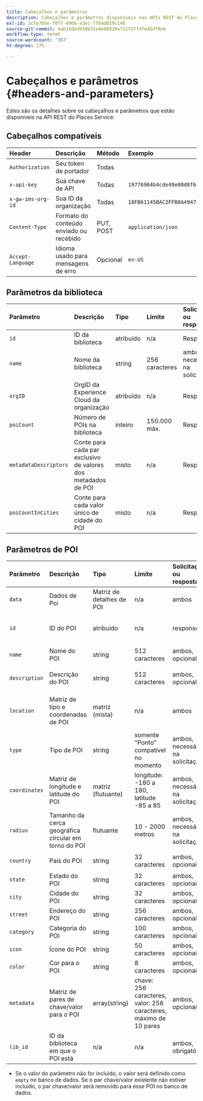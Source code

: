 ```yaml
---
title: Cabeçalhos e parâmetros
description: Cabeçalhos e parâmetros disponíveis nas APIs REST do Places Service.
exl-id: 3c7e76de-f0ff-4966-a3ec-7f64d819c140
source-git-commit: 4ab15ded930b31e4e06920af31f37fdfe45df8eb
workflow-type: tm+mt
source-wordcount: '357'
ht-degree: 17%

---
```


# Cabeçalhos e parâmetros {#headers-and-parameters}

Estes são os detalhes sobre os cabeçalhos e parâmetros que estão disponíveis na API REST do Places Service:

## Cabeçalhos compatíveis

| Header | Descrição | Método | Exemplo |
| :--- | :--- | :--- | :--- |
| `Authorization` | Seu token de portador | Todas |  |
| `x-api-key` | Sua chave de API | Todas | `19776964b4cde49e08d8f62e5824f777b` |
| `x-gw-ims-org-id` | Sua ID da organização | Todas | `18FB61145BAC2FFB0A494777@AdobeOrg` |
| `Content-Type` | Formato do conteúdo enviado ou recebido | PUT, POST | `application/json` |
| `Accept-Language` | Idioma usado para mensagens de erro | Opcional | `en-US` |

## Parâmetros da biblioteca

| Parâmetro | Descrição | Tipo | Limite | Solicitação ou resposta | Exemplo |
| :--- | :--- | :--- | :--- | :--- | :--- |
| `id` | ID da biblioteca | atribuído | n/a | Resposta | `"id": "b2488788-2d2a-462b-b1a2-305272777dda"` |
| `name` | Nome da biblioteca | string | 256 caracteres | ambos, necessários na solicitação | `"name": "Amazing Places"` |
| `orgID` | OrgID da Experience Cloud da organização | atribuído | n/a | Resposta | `"orgID": "777F20F55BACA09E0A495D8F@AdobeOrg"` |
| `poiCount` | Número de POIs na biblioteca | inteiro | 150.000 máx. | Resposta | `"poiCount": 25149` |
| `metadataDescriptors` | Conte para cada par exclusivo de valores dos metadados de POI | misto | n/a | Resposta |  |
| `poiCountInCities` | Conte para cada valor único de cidade do POI | misto | n/a | Resposta |  |

## Parâmetros de POI

| Parâmetro | Descrição | Tipo | Limite | Solicitação ou resposta | Exemplo |
| :--- | :--- | :--- | :--- | :--- | :--- |
| `data` | Dados de Poi | Matriz de detalhes de POI | n/a | ambos |  |
| `id` | ID do POI | atribuído | n/a | response | `"id": "1455462b-7f9c-4220-9f42-5bbce777a0d1"` |
| `name` | Nome do POI | string | 512 caracteres | ambos, opcional\* | `"name": "My Favorite Place"` |
| `description` | Descrição do POI | string | 512 caracteres | ambos, opcional\* | `"description": "This is a very good place."` |
| `location` | Matriz de tipo e coordenadas de POI | matriz (mista) | n/a | ambos | `"location": {"type": "Point", "coordinates": [-122.201007, 37.604713]` |
| `type` | Tipo de POI | string | somente &quot;Ponto&quot; compatível no momento | ambos, necessários na solicitação | `"type": "Point"` |
| `coordinates` | Matriz de longitude e latitude do POI | matriz (flutuante) | longitude: -180 a 180, latitude -85 a 85 | ambos, necessários na solicitação | `"coordinates": [-122.201007, 37.604713]` |
| `radius` | Tamanho da cerca geográfica circular em torno do POI | flutuante | 10 - 2000 metros | ambos, necessários na solicitação | `"radius": 100` |
| `country` | País do POI | string | 32 caracteres | ambos, opcionais* | `"country": "United States"` |
| `state` | Estado do POI | string | 32 caracteres | ambos, opcionais* | `"state": "California"` |
| `city` | Cidade do POI | string | 32 caracteres | ambos, opcionais* | `"city": "San Jose"` |
| `street` | Endereço do POI | string | 256 caracteres | ambos, opcionais* | `"street": "122 Woz Way"` |
| `category` | Categoria do POI | string | 100 caracteres | ambos, opcionais* | `"category": "cafe"` |
| `icon` | Ícone do POI | string | 50 caracteres | ambos, opcionais* | `"icon": "star"` |
| `color` | Cor para o POI | string | 8 caracteres | ambos, opcionais* | `"color": "blue"` |
| `metadata` | Matriz de pares de chave/valor para o POI | array(string) | chave: 256 caracteres, valor: 256 caracteres, máximo de 10 pares | ambos, opcionais* | `"metadata": {"region": "Equator"}` |
| `lib_id` | ID da biblioteca em que o POI está | n/a | n/a | ambos, obrigatório | `"lib_id": "ac7a0b25-c6c2-43ba-bbc6-2b1777b80fe9"` |

* Se o valor do parâmetro não for incluído, o valor será definido como `empty` no banco de dados. Se o par chave/valor existente não estiver incluído, o par chave/valor será removido para esse POI no banco de dados.
